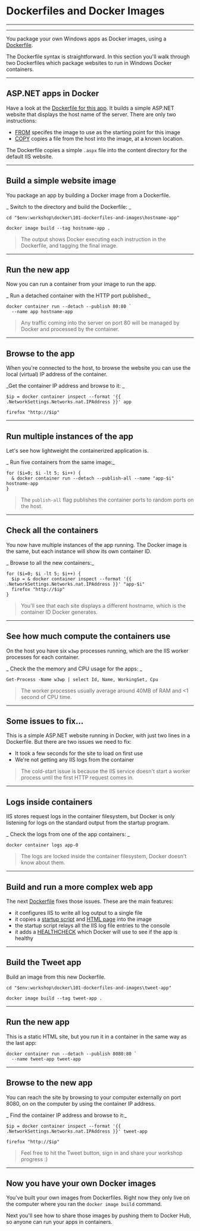 # Dockerfiles and Docker Images

---

<section data-background-image="/img/101/Slide2.png">

---

You package your own Windows apps as Docker images, using a [Dockerfile](https://docs.docker.com/engine/reference/builder/). 

The Dockerfile syntax is straightforward. In this section you'll walk through two Dockerfiles which package websites to run in Windows Docker containers. 

---

## ASP.NET apps in Docker

Have a look at the [Dockerfile for this app](./docker/101-dockerfiles-and-images/hostname-app/Dockerfile). It builds a simple ASP.NET website that displays the host name of the server. There are only two instructions:

- [FROM](https://docs.docker.com/engine/reference/builder/#from) specifes the image to use as the starting point for this image
- [COPY](https://docs.docker.com/engine/reference/builder/#copy) copies a file from the host into the image, at a known location.

The Dockerfile copies a simple `.aspx` file into the content directory for the default IIS website. 

---

## Build a simple website image

You package an app by building a Docker image from a Dockerfile.

_ Switch to the directory and build the Dockerfile: _

```
cd "$env:workshop\docker\101-dockerfiles-and-images\hostname-app"

docker image build --tag hostname-app .
```

> The output shows Docker executing each instruction in the Dockerfile, and tagging the final image.

---

## Run the new app

Now you can run a container from your image to run the app.

_ Run a detached container with the HTTP port published:_

```
docker container run --detach --publish 80:80 `
  --name app hostname-app
```

> Any traffic coming into the server on port 80 will be managed by Docker and processed by the container.

---

## Browse to the app

When you're connected to the host, to browse the website you can use the local (virtual) IP address of the container.

_Get the container IP address and browse to it: _

```
$ip = docker container inspect --format '{{ .NetworkSettings.Networks.nat.IPAddress }}' app

firefox "http://$ip"
```

---

## Run multiple instances of the app

Let's see how lightweight the containerized application is. 

_ Run five containers from the same image:_

```
for ($i=0; $i -lt 5; $i++) {
  & docker container run --detach --publish-all --name "app-$i" hostname-app
}
```

> The `publish-all` flag publishes the container ports to random ports on the host. 

---

## Check all the containers

You now have multiple instances of the app running. The Docker image is the same, but each instance will show its own container ID.

_ Browse to all the new containers:_

```
for ($i=0; $i -lt 5; $i++) {
  $ip = & docker container inspect --format '{{ .NetworkSettings.Networks.nat.IPAddress }}' "app-$i"
  firefox "http://$ip"
}
```

> You'll see that each site displays a different hostname, which is the container ID Docker generates. 

---

## See how much compute the containers use

On the host you have six `w3wp` processes running, which are the IIS worker processes for each container.  

_ Check the the memory and CPU usage for the apps: _

```
Get-Process -Name w3wp | select Id, Name, WorkingSet, Cpu
```

> The worker processes usually average around 40MB of RAM and <1 second of CPU time.

---

## Some issues to fix...

This is a simple ASP.NET website running in Docker, with just two lines in a Dockerfile. But there are two issues we need to fix:

- It took a few seconds for the site to load on first use
- We're not getting any IIS logs from the container

> The cold-start issue is because the IIS service doesn't start a worker process until the first HTTP request comes in.

---

## Logs inside containers

IIS stores request logs in the container filesystem, but Docker is only listening for logs on the standard output from the startup program.

_ Check the logs from one of the app containers: _    

```
docker container logs app-0
```

> The logs are locked inside the container filesystem, Docker doesn't know about them.

---

## Build and run a more complex web app

The next [Dockerfile](./docker/101-dockerfiles-and-images/tweet-app/Dockerfile) fixes those issues. These are the main features:

- it configures IIS to write all log output to a single file
- it copies a [startup script](./docker/101-dockerfiles-and-images/tweet-app/start.ps1) and [HTML page](./docker/101-dockerfiles-and-images/tweet-app/index.html) into the image
- the startup script relays all the IIS log file entries to the console
- it adds a [HEALTHCHECK](https://docs.docker.com/engine/reference/builder/#healthcheck) which Docker will use to see if the app is healthy

---

## Build the Tweet app

Build an image from this new Dockerfile.

```
cd "$env:workshop\docker\101-dockerfiles-and-images\tweet-app"

docker image build --tag tweet-app .
```

---

## Run the new app

This is a static HTML site, but you run it in a container in the same way as the last app:

```
docker container run --detach --publish 8080:80 `
  --name tweet-app tweet-app
```

---

## Browse to the new app

You can reach the site by browsing to your computer externally on port 8080, on on the computer by using the container IP address.

_ Find the container IP address and browse to it:_

```
$ip = docker container inspect --format '{{ .NetworkSettings.Networks.nat.IPAddress }}' tweet-app

firefox "http://$ip"
```

> Feel free to hit the Tweet button, sign in and share your workshop progress :)

---


## Now you have your own Docker images

You've built your own images from Dockerfiles. Right now they only live on the computer where you ran the `docker image build` command.

Next you'll see how to share those images by pushing them to Docker Hub, so anyone can run your apps in containers.

